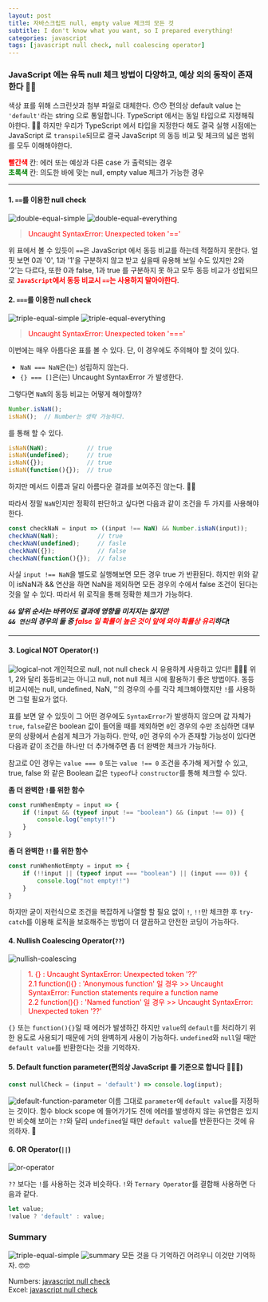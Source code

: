 ```yaml
---
layout: post
title: 자바스크립트 null, empty value 체크의 모든 것
subtitle: I don't know what you want, so I prepared everything!
categories: javascript
tags: [javascript null check, null coalescing operator]
---
```


### JavaScript 에는 유독 null 체크 방법이 다양하고, 예상 외의 동작이 존재한다 👩‍💻

색상 표를 위해 스크린샷과 첨부 파일로 대체한다. 😯😯
편의상 default value 는 `'default'`라는 string 으로 통일합니다. TypeScript 에서는 동일 타입으로 지정해줘야한다.
💁‍♀️ 하지만 우리가 TypeScript 에서 타입을 지정한다 해도 결국 실행 시점에는 JavaScript 로 `transpile`되므로 결국 JavaScript 의 동등 비교 및 체크의 넓은 범위를 모두 이해해야한다.

**<span style="color: red">빨간색</span>** 칸: 에러 또는 예상과 다른 case 가 출력되는 경우  
**<span style="color: green">초록색</span>** 칸: 의도한 바에 맞는 null, empty value 체크가 가능한 경우

---

#### 1. `==`를 이용한 null check
![double-equal-simple](/assets/images/posts/2022-07-27-javascript-null-check/double-equal-simple.png)
![double-equal-everything](/assets/images/posts/2022-07-27-javascript-null-check/double-equal-everything.png)
> <span style="color: red">Uncaught SyntaxError: Unexpected token '=='</span>

위 표에서 볼 수 있듯이 `==`은 JavaScript 에서 동등 비교를 하는데 적절하지 못한다.
얼핏 보면 0과 '0', 1과 '1'을 구분하지 않고 받고 싶을때 유용해 보일 수도 있지만 2와 '2'는 다르다, 또한 0과 false, 1과 true 를 구분하지 못 하고 모두 동등 비교가 성립되므로 **<span style="color: red">`JavaScript`에서 동등 비교시 `==`는 사용하지 말아야한다</span>**.


#### 2. `===`를 이용한 null check
![triple-equal-simple](/assets/images/posts/2022-07-27-javascript-null-check/triple-equal-simple.png)
![triple-equal-everything](/assets/images/posts/2022-07-27-javascript-null-check/triple-equal-everything.png)
> <span style="color: red">Uncaught SyntaxError: Unexpected token '==='</span>

이번에는 매우 아름다운 표를 볼 수 있다.
단, 이 경우에도 주의해야 할 것이 있다.
* `NaN === NaN`은(는) 성립하지 않는다.
* `{} === []`은(는) Uncaught SyntaxError 가 발생한다.

그렇다면 `NaN`의 동등 비교는 어떻게 해야할까?

```javascript
Number.isNaN();
isNaN();  // Number는 생략 가능하다.
```

를 통해 할 수 있다.

```javascript
isNaN(NaN);           // true
isNaN(undefined);     // true
isNaN({});            // true
isNaN(function(){});  // true
```

하지만 메서드 이름과 달리 아름다운 결과를 보여주진 않는다. 💢💢

따라서 정말 `NaN`인지만 정확히 판단하고 싶다면 다음과 같이 조건을 두 가지를 사용해야한다.

```javascript
const checkNaN = input => ((input !== NaN) && Number.isNaN(input));
checkNaN(NaN);           // true
checkNaN(undefined);     // fasle
checkNaN({});            // false
checkNaN(function(){});  // false
```

사실 `input !== NaN`을 별도로 실행해보면 모든 경우 true 가 반환된다. 하지만 위와 같이 isNaN과 && 연산을 하면 NaN을 제외하면 모든 경우의 수에서 false 조건이 된다는 것을 알 수 있다. 따라서 위 로직을 통해 정확한 체크가 가능하다.


_**`&&` 앞위 순서는 바뀌어도 결과에 영향을 미치지는 않지만 <br>`&& 연산`의 경우의 둘 중 <span style="color: red">false 일 확률이 높은 것이 앞에 와야 확률상 유리</span>하다**_❗️

---

#### 3. Logical NOT Operator(`!`)

![logical-not](/assets/images/posts/2022-07-27-javascript-null-check/logical-not.png)
개인적으로 null, not null check 시 유용하게 사용하고 있다!! 👏👏👏
위 1, 2와 달리 동등비교는 아니고 null, not null 체크 시에 활용하기 좋은 방법이다.
동등 비교시에는 null, undefined, NaN, ''의 경우의 수를 각각 체크해야했지만 `!`를 사용하면 그럴 필요가 없다.

표를 보면 알 수 있듯이 그 어떤 경우에도 `SyntaxError`가 발생하지 않으며 값 자체가 `true`, `false`같은 boolean 값이 들어올 때를 제외하면 `0`인 경우의 수만 조심하면 대부분의 상황에서 손쉽게 체크가 가능하다.
만약, `0`인 경우의 수가 존재할 가능성이 있다면 다음과 같이 조건을 하나만 더 추가해주면 좀 더 완벽한 체크가 가능하다.

참고로 0인 경우는 `value === 0` 또는 `value !== 0` 조건을 추가해 제거할 수 있고, true, false 와 같은 Boolean 값은 `typeof`나 `constructor`를 통해 체크할 수 있다.

**좀 더 완벽한 `!`를 위한 함수**

```javascript
const runWhenEmpty = input => {
    if (!input && (typeof input !== "boolean") && (input !== 0)) {
        console.log("empty!!")
    }
}
```

**좀 더 완벽한 `!!`를 위한 함수**

```javascript
const runWhenNotEmpty = input => {
    if (!!input || (typeof input === "boolean") || (input === 0)) {
        console.log("not empty!!")
    }
}
```

하지만 굳이 저런식으로 조건을 복잡하게 나열할 할 필요 없이 `!`, `!!`만 체크한 후 `try-catch`를 이용해 로직을 보호해주는 방법이 더 깔끔하고 안전한 코딩이 가능하다.

#### 4. Nullish Coalescing Operator(`??`)

![nullish-coalescing](/assets/images/posts/2022-07-27-javascript-null-check/nullish-coalescing.png)
<span style="color: red">
> <span style="color: red">1. {} : Uncaught SyntaxError: Unexpected token '??'</span>  
> <span style="color: red">2.1 function(){} : 'Anonymous function' 일 경우 >> Uncaught SyntaxError: Function statements require a function name</span>  
> <span style="color: red">2.2 function(){} : 'Named function' 일 경우 >>  Uncaught SyntaxError: Unexpected token '??'</span>

`{}` 또는 `function(){}`일 때 에러가 발생하긴 하지만 `value`의 `default`를 처리하기 위한 용도로 사용되기 때문에 거의 완벽하게 사용이 가능하다.
`undefined`와 `null`일 때만 `default value`를 반환한다는 것을 기억하자. 

#### 5. Default function parameter(편의상 JavaScript 를 기준으로 합니다 👻👻👻)

```javascript
const nullCheck = (input = 'default') => console.log(input);
```

![default-function-parameter](/assets/images/posts/2022-07-27-javascript-null-check/default-function-parameter.png)
이름 그대로 `parameter`에 `default value`를 지정하는 것이다.
함수 block scope 에 들어가기도 전에 에러를 발생하지 않는 유연함은 있지만 비슷해 보이는 `??`와 달리 `undefined`일 때만 `default value`를 반환한다는 것에 유의하자. 👀

#### 6. OR Operator(`||`)

![or-operator](/assets/images/posts/2022-07-27-javascript-null-check/or-operator.png)

`??` 보다는 `!`를 사용하는 것과 비슷하다. `!`와 `Ternary Operator`를 결합해 사용하면 다음과 같다.

```javascript
let value;
!value ? 'default' : value;
```

### Summary
![triple-equal-simple](/assets/images/posts/2022-07-27-javascript-null-check/triple-equal-simple.png)
![summary](/assets/images/posts/2022-07-27-javascript-null-check/summary.png)
모든 것을 다 기억하긴 어려우니 이것만 기억하자. 🤓🤓

Numbers: [javascript null check](/assets/images/posts/2022-07-27-javascript-null-check/javascript%20null%20check.numbers)<br>
Excel: [javascript null check](/assets/images/posts/2022-07-27-javascript-null-check/javascript%20null%20check.xlsx)
